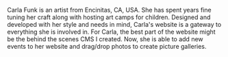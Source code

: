Carla Funk is an artist from Encinitas, CA, USA. She has spent years fine tuning her craft along with hosting art camps for children. Designed and developed with her style and needs in mind, Carla's website is a gateway to everything she is involved in. For Carla, the best part of the website might be the behind the scenes CMS I created. Now, she is able to add new events to her website and drag/drop photos to create picture galleries.
